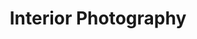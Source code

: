 ---
layout: gallery
title: "Interior Photography"
blurb: "Describe the genre here"
gallerytype: "img/interiors"
---